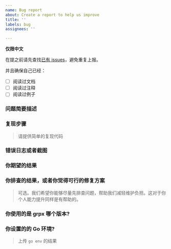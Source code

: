 ```yaml
---
name: Bug report
about: Create a report to help us improve
title: ''
labels: bug
assignees: ''

---
```


**仅限中文**

在提之前请先查找[已有 issues](https://github.com/ecodeclub/grpcx/issues)，避免重复上报。

并且确保自己已经：
- [ ] 阅读过文档
- [ ] 阅读过注释
- [ ] 阅读过例子

### 问题简要描述

### 复现步骤
> 请提供简单的复现代码

### 错误日志或者截图

### 你期望的结果

### 你排查的结果，或者你觉得可行的修复方案
> 可选。我们希望你能够尽量先排查问题，帮助我们减轻维护负担。这对于你个人能力提升同样是有帮助的。

### 你使用的是 grpx 哪个版本?

### 你设置的的 Go 环境?
> 上传 `go env` 的结果